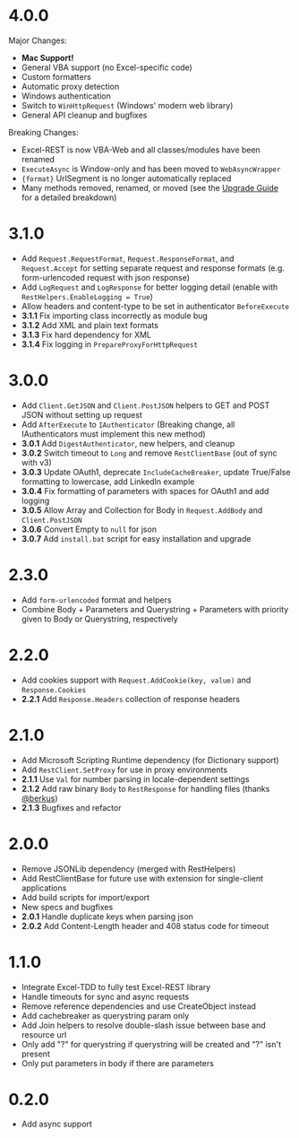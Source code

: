 # 4.0.0

Major Changes:

- __Mac Support!__
- General VBA support (no Excel-specific code)
- Custom formatters
- Automatic proxy detection
- Windows authentication
- Switch to `WinHttpRequest` (Windows' modern web library)
- General API cleanup and bugfixes

Breaking Changes:

- Excel-REST is now VBA-Web and all classes/modules have been renamed
- `ExecuteAsync` is Window-only and has been moved to `WebAsyncWrapper`
- `{format}` UrlSegment is no longer automatically replaced
- Many methods removed, renamed, or moved (see the [Upgrade Guide](https://github.com/VBA-tools/VBA-Web/wiki/Upgrading-from-v3.*-to-v4.*#6-replaceremove-vba-web-incompatibilities) for a detailed breakdown)

# 3.1.0

- Add `Request.RequestFormat`, `Request.ResponseFormat`, and `Request.Accept` for setting separate request and response formats (e.g. form-urlencoded request with json response)
- Add `LogRequest` and `LogResponse` for better logging detail (enable with `RestHelpers.EnableLogging = True`)
- Allow headers and content-type to be set in authenticator `BeforeExecute`
- __3.1.1__ Fix importing class incorrectly as module bug
- __3.1.2__ Add XML and plain text formats
- __3.1.3__ Fix hard dependency for XML
- __3.1.4__ Fix logging in `PrepareProxyForHttpRequest`

# 3.0.0

- Add `Client.GetJSON` and `Client.PostJSON` helpers to GET and POST JSON without setting up request
- Add `AfterExecute` to `IAuthenticator` (Breaking change, all IAuthenticators must implement this new method)
- __3.0.1__ Add `DigestAuthenticator`, new helpers, and cleanup
- __3.0.2__ Switch timeout to `Long` and remove `RestClientBase` (out of sync with v3)
- __3.0.3__ Update OAuth1, deprecate `IncludeCacheBreaker`, update True/False formatting to lowercase, add LinkedIn example
- __3.0.4__ Fix formatting of parameters with spaces for OAuth1 and add logging
- __3.0.5__ Allow Array and Collection for Body in `Request.AddBody` and `Client.PostJSON`
- __3.0.6__ Convert Empty to `null` for json
- __3.0.7__ Add `install.bat` script for easy installation and upgrade

# 2.3.0

- Add `form-urlencoded` format and helpers
- Combine Body + Parameters and Querystring + Parameters with priority given to Body or Querystring, respectively

# 2.2.0

- Add cookies support with `Request.AddCookie(key, value)` and `Response.Cookies`
- __2.2.1__ Add `Response.Headers` collection of response headers

# 2.1.0

- Add Microsoft Scripting Runtime dependency (for Dictionary support)
- Add `RestClient.SetProxy` for use in proxy environments
- __2.1.1__ Use `Val` for number parsing in locale-dependent settings
- __2.1.2__ Add raw binary `Body` to `RestResponse` for handling files (thanks [@berkus](https://github.com/berkus))
- __2.1.3__ Bugfixes and refactor

# 2.0.0

- Remove JSONLib dependency (merged with RestHelpers)
- Add RestClientBase for future use with extension for single-client applications
- Add build scripts for import/export
- New specs and bugfixes
- __2.0.1__ Handle duplicate keys when parsing json
- __2.0.2__ Add Content-Length header and 408 status code for timeout

# 1.1.0

- Integrate Excel-TDD to fully test Excel-REST library
- Handle timeouts for sync and async requests
- Remove reference dependencies and use CreateObject instead
- Add cachebreaker as querystring param only
- Add Join helpers to resolve double-slash issue between base and resource url
- Only add "?" for querystring if querystring will be created and "?" isn't present
- Only put parameters in body if there are parameters

# 0.2.0

- Add async support
